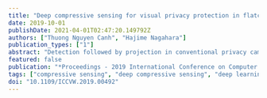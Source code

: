 ```yaml
---
title: "Deep compressive sensing for visual privacy protection in flatcam imaging"
date: 2019-10-01
publishDate: 2021-04-01T02:47:20.149792Z
authors: ["Thuong Nguyen Canh", "Hajime Nagahara"]
publication_types: ["1"]
abstract: "Detection followed by projection in conventional privacy cameras is vulnerable to software attacks that threaten to expose image sensor data. By multiplexing the incoming light with a coded mask, a FlatCam camera removes the spatial correlation and captures visually protected images. However, FlatCam imaging suffers from poor reconstruction quality and pays no attention to the privacy of visual information. In this paper, we propose a deep learning-based compressive sensing approach to reconstruct and protect sensitive regions from secured FlatCam measurements. We predict sensitive regions via facial segmentation and separate them from the captured measurements. Our deep compressive sensing network was trained with simulated data, and was tested on both simulated and real FlatCam data."
featured: false
publication: "*Proceedings - 2019 International Conference on Computer Vision Workshop, ICCVW 2019*"
tags: ["compressive sensing", "deep compressive sensing", "deep learning", "visual privacy protection"]
doi: "10.1109/ICCVW.2019.00492"
---
```


